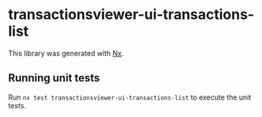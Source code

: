 # transactionsviewer-ui-transactions-list

This library was generated with [Nx](https://nx.dev).

## Running unit tests

Run `nx test transactionsviewer-ui-transactions-list` to execute the unit tests.
